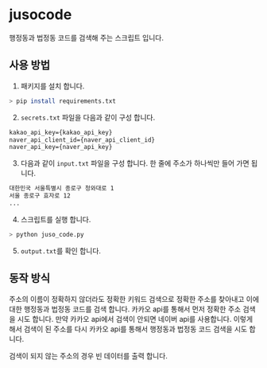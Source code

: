 # jusocode

행정동과 법정동 코드를 검색해 주는 스크립트 입니다.

## 사용 방법

1. 패키지를 설치 합니다.

```sh
> pip install requirements.txt
```

2. `secrets.txt` 파일을 다음과 같이 구성 합니다.

```txt
kakao_api_key={kakao_api_key}
naver_api_client_id={naver_api_client_id}
naver_api_key={naver_api_key}
```

3. 다음과 같이 `input.txt` 파일을 구성 합니다. 한 줄에 주소가 하나씩만 들어 가면 됩니다.

```txt
대한민국 서울특별시 종로구 청와대로 1
서울 종로구 효자로 12
...
```

4. 스크립트를 실행 합니다.

```sh
> python juso_code.py
```

5. `output.txt`를 확인 합니다.

## 동작 방식

주소의 이름이 정확하지 않더라도 정확한 키워드 검색으로 정확한 주소를 찾아내고 이에 대한 행정동과 법정동 코드를 검색 합니다.
카카오 api를 통해서 먼저 정확한 주소 검색을 시도 합니다. 만약 카카오 api에서 검색이 안되면 네이버 api를 사용합니다.
이렇게 해서 검색이 된 주소를 다시 카카오 api를 통해서 행정동과 법정동 코드 검색을 시도 합니다.

검색이 되지 않는 주소의 경우 빈 데이터를 출력 합니다.
